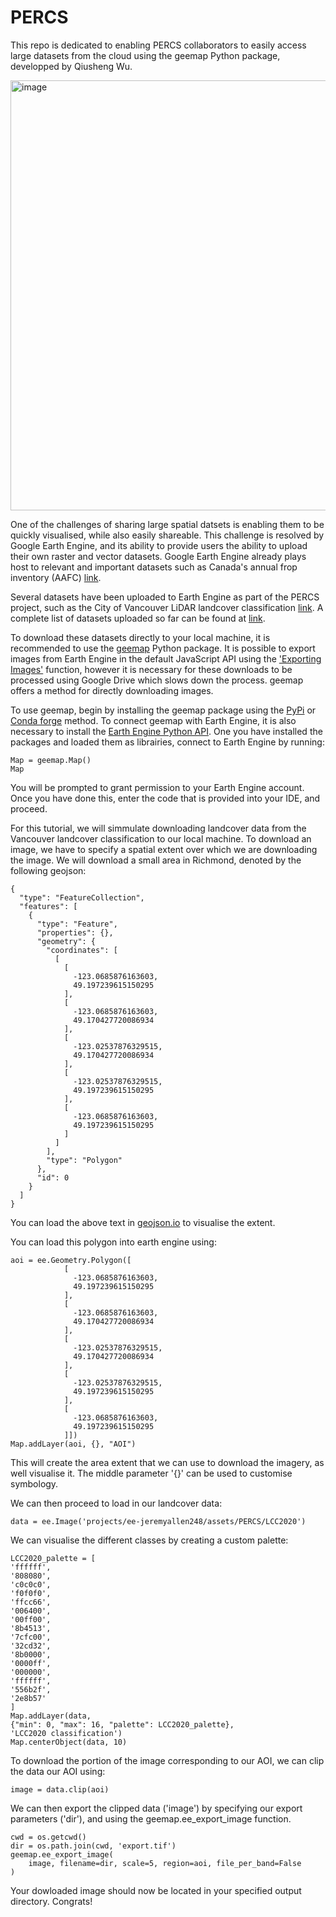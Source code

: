 # PERCS
This repo is dedicated to enabling PERCS collaborators to easily access large datasets from the cloud using the geemap Python package, developped by Qiusheng Wu. 

<img width="688" alt="image" src="https://github.com/user-attachments/assets/89aed623-e40d-4ecf-b23c-5ad95a7fc907">

One of the challenges of sharing large spatial datsets is enabling them to be quickly visualised, while also easily shareable. This challenge is resolved by Google Earth Engine, and its ability to provide users the ability to upload their own raster and vector datasets. Google Earth Engine already plays host to relevant and important datasets such as Canada's annual frop inventory (AAFC) [link](https://code.earthengine.google.com/57b199c38650b51880cd884924fc62f4).

Several datasets have been uploaded to Earth Engine as part of the PERCS project, such as the City of Vancouver LiDAR landcover classification [link](https://code.earthengine.google.com/7adc53caba6f66b68c6d2ca5f8615409). A complete list of datasets uploaded so far can be found at [link](https://docs.google.com/spreadsheets/d/1_QopU1qFSOyDjQoQF8TCHs9Qjxr3jFTy-ueFWEWFIis/edit?usp=sharing). 

To download these datasets directly to your local machine, it is recommended to use the [geemap](https://docs.google.com/spreadsheets/d/1_QopU1qFSOyDjQoQF8TCHs9Qjxr3jFTy-ueFWEWFIis/edit?usp=sharing) Python package. It is possible to export images from Earth Engine in the default JavaScript API using the ['Exporting Images'](https://developers.google.com/earth-engine/guides/exporting_images) function, however it is necessary for these downloads to be processed using Google Drive which slows down the process. geemap offers a method for directly downloading images. 

To use geemap, begin by installing the geemap package using the [PyPi](https://pypi.org/project/geemap) or [Conda forge](https://anaconda.org/conda-forge/geemap) method. To connect geemap with Earth Engine, it is also necessary to install the [Earth Engine Python API](https://developers.google.com/earth-engine/guides/python_install). One you have installed the packages and loaded them as librairies, connect to Earth Engine by running:

```
Map = geemap.Map()
Map
```
You will be prompted to grant permission to your Earth Engine account. Once you have done this, enter the code that is provided into your IDE, and proceed. 

For this tutorial, we will simmulate downloading landcover data from the Vancouver landcover classification to our local machine. To download an image, we have to specify a spatial extent over which we are downloading the image. We will download a small area in Richmond, denoted by the following geojson:
```
{
  "type": "FeatureCollection",
  "features": [
    {
      "type": "Feature",
      "properties": {},
      "geometry": {
        "coordinates": [
          [
            [
              -123.0685876163603,
              49.197239615150295
            ],
            [
              -123.0685876163603,
              49.170427720086934
            ],
            [
              -123.02537876329515,
              49.170427720086934
            ],
            [
              -123.02537876329515,
              49.197239615150295
            ],
            [
              -123.0685876163603,
              49.197239615150295
            ]
          ]
        ],
        "type": "Polygon"
      },
      "id": 0
    }
  ]
}
```
You can load the above text in [geojson.io](https://geojson.io/#map=12.79/49.17904/-123.04251) to visualise the extent. 

You can load this polygon into earth engine using:
```
aoi = ee.Geometry.Polygon([
            [
              -123.0685876163603,
              49.197239615150295
            ],
            [
              -123.0685876163603,
              49.170427720086934
            ],
            [
              -123.02537876329515,
              49.170427720086934
            ],
            [
              -123.02537876329515,
              49.197239615150295
            ],
            [
              -123.0685876163603,
              49.197239615150295
            ]])
Map.addLayer(aoi, {}, "AOI")
```
This will create the area extent that we can use to download the imagery, as well visualise it. The middle parameter '{}' can be used to customise symbology. 

We can then proceed to load in our landcover data:
```
data = ee.Image('projects/ee-jeremyallen248/assets/PERCS/LCC2020')
```
We can visualise the different classes by creating a custom palette:
```
LCC2020_palette = [
'ffffff', 
'808080', 
'c0c0c0', 
'f0f0f0', 
'ffcc66', 
'006400', 
'00ff00', 
'8b4513', 
'7cfc00', 
'32cd32', 
'8b0000', 
'0000ff', 
'000000', 
'ffffff', 
'556b2f', 
'2e8b57'  
]
Map.addLayer(data,
{"min": 0, "max": 16, "palette": LCC2020_palette},
'LCC2020 classification')
Map.centerObject(data, 10)
```
To download the portion of the image corresponding to our AOI, we can clip the data our AOI using:
```
image = data.clip(aoi)
```

We can then export the clipped data ('image') by specifying our export parameters ('dir'), and using the geemap.ee_export_image function. 
```
cwd = os.getcwd()
dir = os.path.join(cwd, 'export.tif')
geemap.ee_export_image(
    image, filename=dir, scale=5, region=aoi, file_per_band=False
)
```
Your dowloaded image should now be located in your specified output directory. Congrats!




